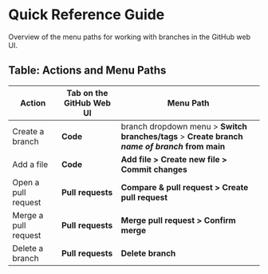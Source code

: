 # Quick Reference Guide

Overview of the menu paths for working with branches in the GitHub web UI.

## Table: Actions and Menu Paths

| Action | Tab on the GitHub Web UI | Menu Path |
| --- | --- | --- |
| Create a branch | **Code** | branch dropdown menu > **Switch branches/tags** > **Create branch *name of branch* from main** |
| Add a file | **Code** | **Add file > Create new file > Commit changes** |
| Open a pull request | **Pull requests** | **Compare & pull request > Create pull request** |
| Merge a pull request | **Pull requests** | **Merge pull request > Confirm merge** |
| Delete a branch | **Pull requests** | **Delete branch** |
